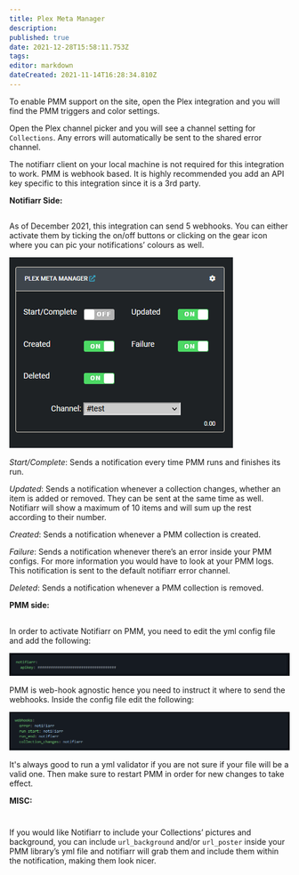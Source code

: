 ```yaml
---
title: Plex Meta Manager
description: 
published: true
date: 2021-12-28T15:58:11.753Z
tags: 
editor: markdown
dateCreated: 2021-11-14T16:28:34.810Z
---
```


To enable PMM support on the site, open the Plex integration and you will find the PMM triggers and color settings.

Open the Plex channel picker and you will see a channel setting for `Collections`. Any errors will automatically be sent to the shared error channel.

The notifiarr client on your local machine is not required for this integration to work. PMM is webhook based.  It is highly recommended you add an API key specific to this integration since it is a 3rd party.

**Notifiarr Side:**
## 
As of December 2021, this integration can send 5 webhooks. You can either activate them by ticking the on/off buttons or clicking on the gear icon where you can pic your notifications’ colours as well.

![plex-meta-manager.png](/plexmetamanger/plex-meta-manager.png)

*Start/Complete*: Sends a notification every time PMM runs and finishes its run.

*Updated*: Sends a notification whenever a collection changes, whether an item is added or removed. They can be sent at the same time as well. Notifiarr will show a maximum of 10 items and will sum up the rest according to their number.

*Created*: Sends a notification whenever a PMM collection is created.

*Failure*: Sends a notification whenever there’s an error inside your PMM configs. For more information you would have to look at your PMM logs. This notification is sent to the default notifiarr error channel.

*Deleted*: Sends a notification whenever a PMM collection is removed.

**PMM side:**
##
In order to activate Notifiarr on PMM, you need to edit the yml config file and add the following: 

![notifiarrkey.png](/plexmetamanger/notifiarrkey.png)

PMM is web-hook agnostic hence you need to instruct it where to send the webhooks. Inside the config file edit the following:

![webhooknotifiarr.png](/plexmetamanger/webhooknotifiarr.png)

It's always good to run a yml validator if you are not sure if your file will be a valid one. Then make sure to restart PMM in order for new changes to take effect. 

**MISC:**
# 
If you would like Notifiarr to include your Collections’ pictures and background, you can include `url_background` and/or `url_poster` inside your PMM library’s yml file and notifiarr will grab them and include them within the notification, making them look nicer.
